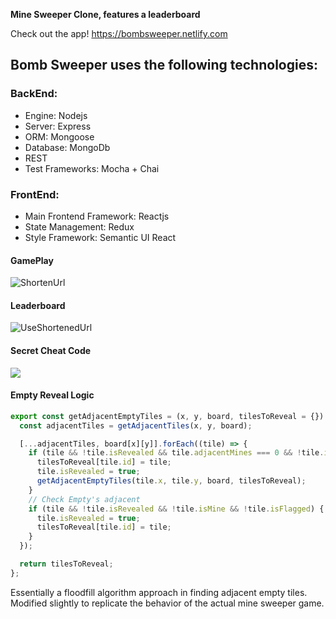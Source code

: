 **Mine Sweeper Clone, features a leaderboard**  

Check out the app! https://bombsweeper.netlify.com

## Bomb Sweeper uses the following technologies:

### BackEnd: 

- Engine: Nodejs
- Server:  Express
- ORM: Mongoose
- Database: MongoDb
- REST
- Test Frameworks: Mocha + Chai

### FrontEnd: 

- Main Frontend Framework: Reactjs
- State Management: Redux
- Style Framework: Semantic UI React

#### GamePlay

![ShortenUrl](https://user-images.githubusercontent.com/20826907/63155035-b275b880-bfc6-11e9-8df8-5b07e69e7a81.gif)

#### Leaderboard

![UseShortenedUrl](https://user-images.githubusercontent.com/20826907/63155036-b275b880-bfc6-11e9-8a34-e2d01164a3e7.gif)

#### Secret Cheat Code

![](https://user-images.githubusercontent.com/20826907/63155037-b275b880-bfc6-11e9-9da8-dbdbe5858516.gif)

#### Empty Reveal Logic

```javascript
export const getAdjacentEmptyTiles = (x, y, board, tilesToReveal = {}) => {
  const adjacentTiles = getAdjacentTiles(x, y, board);

  [...adjacentTiles, board[x][y]].forEach((tile) => {
    if (tile && !tile.isRevealed && tile.adjacentMines === 0 && !tile.isMine && !tile.isFlagged) {
      tilesToReveal[tile.id] = tile;
      tile.isRevealed = true;
      getAdjacentEmptyTiles(tile.x, tile.y, board, tilesToReveal);
    }
    // Check Empty's adjacent
    if (tile && !tile.isRevealed && !tile.isMine && !tile.isFlagged) {
      tile.isRevealed = true;
      tilesToReveal[tile.id] = tile;
    }
  });

  return tilesToReveal;
};
```

Essentially a floodfill algorithm approach in finding adjacent empty tiles. Modified slightly to replicate the behavior of the actual mine sweeper game.